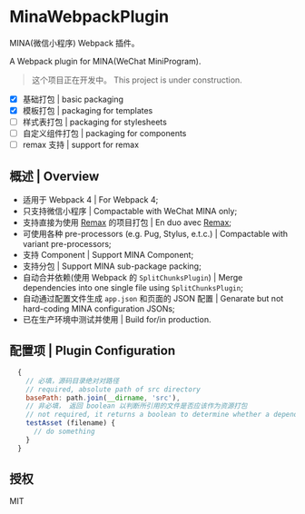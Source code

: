 # MinaWebpackPlugin
MINA(微信小程序) Webpack 插件。

A Webpack plugin for MINA(WeChat MiniProgram).

> 这个项目正在开发中。
> This project is under construction.

- [x] 基础打包 | basic packaging
- [x] 模板打包 | packaging for templates
- [ ] 样式表打包 | packaging for stylesheets
- [ ] 自定义组件打包 | packaging for components
- [ ] remax 支持 | support for remax

## 概述 | Overview
- 适用于 Webpack 4 | For Webpack 4;
- 只支持微信小程序 | Compactable with WeChat MINA only;
- 支持直接为使用 [Remax](https://github.com/remaxjs/remax) 的项目打包 | En duo avec [Remax](https://github.com/remaxjs/remax);
- 可使用各种 pre-processors (e.g. Pug, Stylus, e.t.c.) | Compactable with variant pre-processors;
- 支持 Component | Support MINA Component;
- 支持分包 | Support MINA sub-package packing;
- 自动合并依赖(使用 Webpack 的 `SplitChunksPlugin`) | Merge dependencies into one single file using `SplitChunksPlugin`;
- 自动通过配置文件生成 `app.json` 和页面的 JSON 配置 | Genarate but not hard-coding MINA configuration JSONs;
- 已在生产环境中测试并使用 | Build for/in production.

## 配置项 | Plugin Configuration
```js
  {
    // 必填，源码目录绝对对路径
    // required, absolute path of src directory
    basePath: path.join(__dirname, 'src'),
    // 非必填， 返回 boolean 以判断所引用的文件是否应该作为资源打包
    // not required, it returns a boolean to determine whether a dependency should be treated as an asset.
    testAsset (filename) {
      // do something
    }
  }
```

## 授权
MIT
